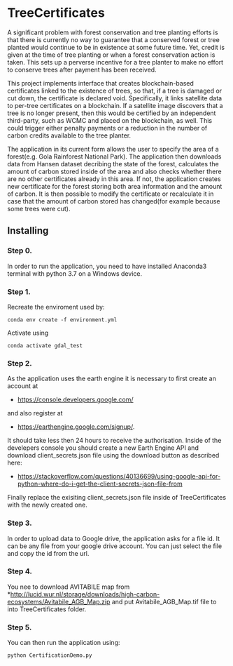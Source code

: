 # TreeCertificates
A significant problem with forest conservation and tree planting efforts is that there is currently no way to guarantee that a conserved forest or tree planted
would continue to be in existence at some future time. Yet, credit is given at the time of tree planting or when a forest conservation action is taken. 
This sets up a perverse incentive for a tree planter to make no effort to conserve trees after payment has been received.

This project implements interface that creates blockchain-based certificates linked to the existence of
trees, so that, if a tree is damaged or cut down, the certificate is declared void. Specifically,
it links satellite data to per-tree certificates on a blockchain. If a satellite image discovers that a tree is no longer present, then this would be
certified by an independent third-party, such as WCMC and placed on the blockchain, as well. This could trigger either penalty payments or a reduction in the number of carbon
credits available to the tree planter.

The application in its current form allows the user to specify the area of a forest(e.g. Gola Rainforest National Park). The application then downloads data from Hansen dataset
decribing the state of the forest, calculates the amount of carbon stored inside of the area and also checks whether there are no other certificates already in this area.
If not, the application creates new certificate for the forest storing both area information and the amount of carbon. It is then possible to modify the certificate or recalculate
it in case that the amount of carbon stored has changed(for example because some trees were cut).

## Installing
### Step 0.
In order to run the application, you need to have installed Anaconda3 terminal with python 3.7 on a Windows device.

### Step 1.
Recreate the enviroment used by:
```
conda env create -f environment.yml
```
Activate using
```
conda activate gdal_test
```

### Step 2.
As the application uses the earth engine it is necessary to first create an account at 
* https://console.developers.google.com/ 

and also register at 
* https://earthengine.google.com/signup/. 

It should take less then 24 hours to receive the authorisation.
Inside of the develepers console you should create a new Earth Engine API and download client_secrets.json file using the download button as described here:
* https://stackoverflow.com/questions/40136699/using-google-api-for-python-where-do-i-get-the-client-secrets-json-file-from

Finally replace the exisiting client_secrets.json file inside of TreeCertificates with the newly created one.

### Step 3.
In order to upload data to Google drive, the application asks for a file id. It can be any file from your google drive account. You can just select the file and copy the id from the url.

### Step 4.
You nee to download AVITABILE map from 
*http://lucid.wur.nl/storage/downloads/high-carbon-ecosystems/Avitabile_AGB_Map.zip
and put Avitabile_AGB_Map.tif file to into TreeCertificates folder.

### Step 5.
You can then run the application using:
```
python CertificationDemo.py
```
